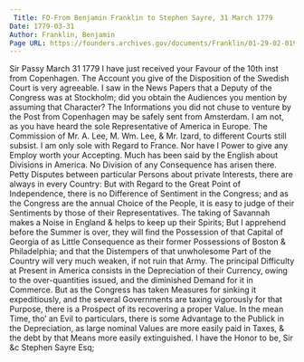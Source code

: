 ```yaml
---
 Title: FO-From Benjamin Franklin to Stephen Sayre, 31 March 1779
Date: 1779-03-31
Author: Franklin, Benjamin
Page URL: https://founders.archives.gov/documents/Franklin/01-29-02-0195
---
```


Sir
Passy March 31 1779
I have just received your Favour of the 10th inst from Copenhagen. The Account you give of the Disposition of the Swedish Court is very agreeable. I saw in the News Papers that a Deputy of the Congress was at Stockholm; did you obtain the Audiences you mention by assuming that Character? The Informations you did not chuse to venture by the Post from Copenhagen may be safely sent from Amsterdam.
I am not, as you have heard the sole Representative of America in Europe. The Commission of Mr. A. Lee, M. Wm. Lee, & Mr. Izard, to different Courts still subsist. I am only sole with Regard to France. Nor have I Power to give any Employ worth your Accepting.
Much has been said by the English about Divisions in America. No Division of any Consequence has arisen there. Petty Disputes between particular Persons about private Interests, there are always in every Country: But with Regard to the Great Point of Independence, there is no Difference of Sentiment in the Congress; and as the Congress are the annual Choice of the People, it is easy to judge of their Sentiments by those of their Representatives.
The taking of Savannah makes a Noise in England & helps to keep up their Spirits; But I apprehend before the Summer is over, they will find the Possession of that Capital of Georgia of as Little Consequence as their former Possessions of Boston & Philadelphia; and that the Distempers of that unwholesome Part of the Country will very much weaken, if not ruin that Army.
The principal Difficulty at Present in America consists in the Depreciation of their Currency, owing to the over-quantities issued, and the diminished Demand for it in Commerce. But as the Congress has taken Measures for sinking it expeditiously, and the several Governments are taxing vigorously for that Purpose, there is a Prospect of its recovering a proper Value. In the mean Time, tho’ an Evil to particulars, there is some Advantage to the Publick in the Depreciation, as large nominal Values are more easily paid in Taxes, & the debt by that Means more easily extinguished.
I have the Honor to be, Sir &c
Stephen Sayre Esq;

